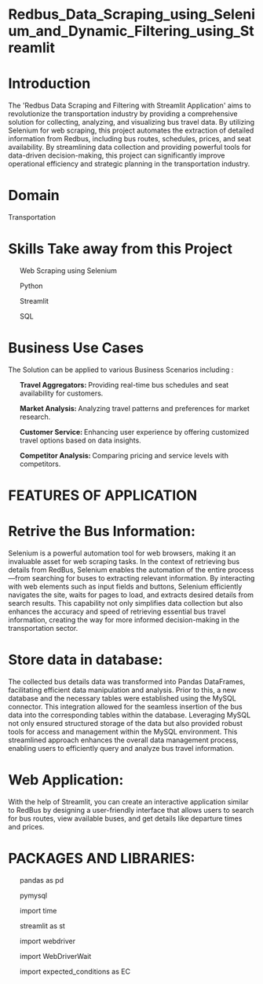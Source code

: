 # Redbus_Data_Scraping_using_Selenium_and_Dynamic_Filtering_using_Streamlit

# Introduction
The 'Redbus Data Scraping and Filtering with Streamlit Application' aims to revolutionize the transportation industry by providing a comprehensive solution for collecting, analyzing, and visualizing bus travel data. By utilizing Selenium for web scraping, this project automates the extraction of detailed information from Redbus, including bus routes, schedules, prices, and seat availability. By streamlining data collection and providing powerful tools for data-driven decision-making, this project can significantly improve operational efficiency and strategic planning in the transportation industry.

# Domain
Transportation

# Skills Take away from this Project
<ul>Web Scraping using Selenium</ul>
<ul>Python</ul>
<ul>Streamlit </ul>
<ul>SQL</ul>

# Business Use Cases
The Solution can be applied to various Business Scenarios including :
<ul><b>Travel Aggregators: </b>Providing real-time bus schedules and seat availability for customers.</ul>
<ul><b>Market Analysis: </b>Analyzing travel patterns and preferences for market research.</ul>
<ul><b>Customer Service: </b>Enhancing user experience by offering customized travel options based on data insights.</ul>
<ul><b>Competitor Analysis: </b>Comparing pricing and service levels with competitors.</ul>

# FEATURES OF APPLICATION
# Retrive the Bus Information:
Selenium is a powerful automation tool for web browsers, making it an invaluable asset for web scraping tasks. In the context of retrieving bus details from RedBus, Selenium enables the automation of the entire process—from searching for buses to extracting relevant information. By interacting with web elements such as input fields and buttons, Selenium efficiently navigates the site, waits for pages to load, and extracts desired details from search results. This capability not only simplifies data collection but also enhances the accuracy and speed of retrieving essential bus travel information, creating the way for more informed decision-making in the transportation sector.

# Store data in database:
The collected bus details data was transformed into Pandas DataFrames, facilitating efficient data manipulation and analysis. Prior to this, a new database and the necessary tables were established using the MySQL connector. This integration allowed for the seamless insertion of the bus data into the corresponding tables within the database. Leveraging MySQL not only ensured structured storage of the data but also provided robust tools for access and management within the MySQL environment. This streamlined approach enhances the overall data management process, enabling users to efficiently query and analyze bus travel information.

# Web Application:
With the help of Streamlit, you can create an interactive application similar to RedBus by designing a user-friendly interface that allows users to search for bus routes, view available buses, and get details like departure times and prices.

# PACKAGES AND LIBRARIES:
<ul>pandas as pd</ul>
<ul>pymysql</ul>
<ul>import time</ul>
<ul>streamlit as st</ul>
<ul>import webdriver</ul>
<ul>import WebDriverWait</ul>
<ul>import expected_conditions as EC</ul>




